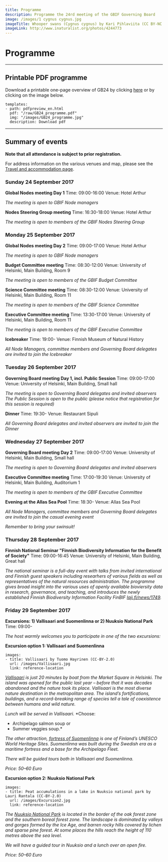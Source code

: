 ```yaml
---
title: Programme
description: Programme the 24rd meeting of the GBIF Governing Board 
image: /images/1 cygnus cygnus.jpg
imageTitle: Whooper swans (Cygnus cygnus) by Kari Pihlaviita (CC BY-NC 4.0)
imageLink: http://www.inaturalist.org/photos/4244773
---
```


# Programme

<!-- toc -->
<!-- tocstop -->

-----------------------

## Printable PDF programme
Download a printable one-page overview of GB24 by clicking [here](/raw/GB24_programme.pdf) or by clicking on the image below.

```styledYaml
templates:
- path: pdfpreview_en.html
  pdf: "/raw/GB24_programme.pdf"
  img: "/images/GB24_programme.jpg"
  description: Download pdf
```

-----------------------

## Summary of events

**Note that all attendance is subject to prior registration.**

For address information on the various venues and map, please see the [Travel and accommodation page](../travel-accommodation/).

### Sunday 24 September 2017

**Global Nodes meeting Day 1**
Time: 09:00-16:00
Venue: Hotel Arthur

*The meeting is open to GBIF Node managers*

**Nodes Steering Group meeting**
Time: 16:30-18:00
Venue: Hotel Arthur

*The meeting is open to members of the GBIF Nodes Steering Group*


### Monday 25 September 2017

**Global Nodes meeting Day 2**
Time: 09:00-17:00
Venue: Hotel Arthur

*The meeting is open to GBIF Node managers*

**Budget Committee meeting**
Time: 08:30-12:00
Venue: University of Helsinki, Main Building, Room 9

*The meeting is open to members of the GBIF Budget Committee*

**Science Committee meeting**
Time: 08:30-12:00
Venue: University of Helsinki, Main Building, Room 11

*The meeting is open to members of the GBIF Science Committee*

**Executive Committee meeting**
Time: 13:30-17:00
Venue: University of Helsinki, Main Building, Room 11

*The meeting is open to members of the GBIF Executive Committee*

**Icebreaker**
Time: 19:00-
Venue: Finnish Museum of Natural History

*All Node Managers, committee members and Governing Board delegates are invited to join the Icebreaker*


### Tuesday 26 September 2017

**Governing Board meeting Day 1, incl. Public Session**
Time: 09:00-17:00
Venue: University of Helsinki, Main Building, Small hall

*The meeting is open to Governing Board delegates and invited observers*
*The Public Session is open to the public (please notice that registration for this session is required)*

**Dinner**
Time: 19:30-
Venue: Restaurant Sipuli

*All Governing Board delegates and invited observers are invited to join the Dinner*


### Wednesday 27 September 2017

**Governing Board meeting Day 2**
Time: 09:00-17:00
Venue: University of Helsinki, Main Building, Small hall

*The meeting is open to Governing Board delegates and invited observers*

**Executive Committee meeting**
Time: 17:00-19:30
Venue: University of Helsinki, Main Building, Auditorium 1

*The meeting is open to members of the GBIF Executive Committee*

**Evening at the Allas Sea Pool**
Time: 18:30-
Venue: Allas Sea Pool

*All Node Managers, committee members and Governing Board delegates are invited to join the casual evening event*

*Remember to bring your swinsuit!*


### Thursday 28 September 2017

**Finnish National Seminar "Finnish Biodiversity Information for the Benefit of Society"**
Time: 09:00-16:45
Venue: University of Helsinki, Main Building, Great hall

*The national seminar is a full-day event with talks from invited international and Finnish guest speakers including researhers of various fields as well as representatives of the natural resources administration. The programme gives broad insight into the various uses of openly available bioviersity data in research, governance, and teaching, and introduces the newly established Finnish Biodiversity Information Facility FinBIF [laji.fi/news/1749](https://laji.fi/news/1749).*


### Friday 29 September 2017

**Excursions:  1) Vallisaari and Suomenlinna or 2) Nuuksio National Park**
Time: 09:00-

*The host warmly welcomes you to participate in one of the two excursions:*

**Excursion option 1: Vallisaari and Suomenlinna**
```styledYaml
images:
- title: Vallisaari by Tuomo Hayrinen (CC-BY-2.0)
  url: /images/Vallisaari.jpg
  link: reference-location
```

*[Vallisaari](http://www.nationalparks.fi/vallisaari) is just 20 minutes by boat from the Market Square in Helsinki. The island was opened for the public last year – before that it was decades abandoned and the nature took its place. Vallisaari is the most diverse nature destination in the metropolitan area. The island’s fortifications, buildings, and a record-breaking range of species tell a tale of coexistence between humans and wild nature.*

*Lunch will be served in Vallisaari.*
*Choose: 
-	Archipelago salmon soup or 
-	Summer veggies soup.*

*The other attraction, [fortress of Suomenlinna](http://www.suomenlinna.fi/en/) is one of Finland’s UNESCO World Heritage Sites. Suomenlinna was built during the Swedish era as a maritime fortress and a base for the Archipelago Fleet.* 

*There will be guided tours both in Vallisaari and Suomenlinna.*

*Price: 50–60 Euro* 

**Excursion option 2: Nuuksio National Park**
```styledYaml
images:
- title: Peat accumulations in a lake in Nuuksio national park by Lauri Rantala (CC-BY-2.0)
  url: /images/Excursion2.jpg
  link: reference-location
```

*The [Nuuksio National Park](http://www.nationalparks.fi/nuuksionp) is located in the border of the oak forest zone and the southern boreal forest zone. The landscape is dominated by valleys and gorges formed by the Ice Age, and barren rocky hills covered by lichen and sparse pine forest. At some places the hills reach the height of 110 metres above the sea level.*

*We will have a guided tour in Nuuksio and a lunch over an open fire.*

*Price: 50–60 Euro*
